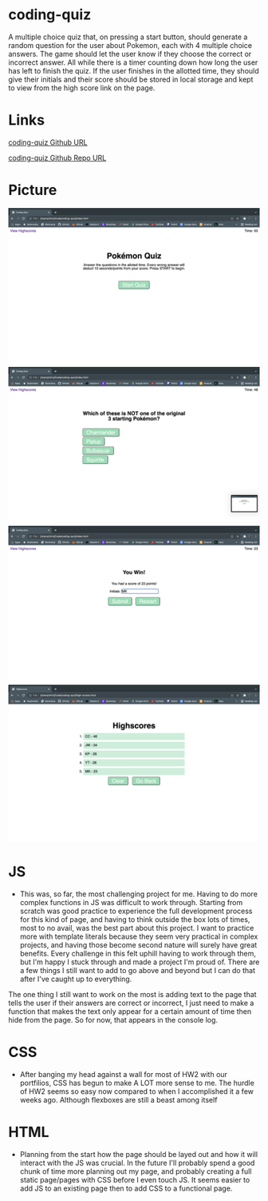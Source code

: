 # coding-quiz

A multiple choice quiz that, on pressing a start button, should generate a random question for the user about Pokemon, each with 4 multiple choice answers.  The game should let the user know if they choose the correct or incorrect answer. All while there is a timer counting down how long the user has left to finish the quiz. If the user finishes in the allotted time, they should give their initials and their score should be stored in local storage and kept to view from the high score link on the page. 

# Links

[coding-quiz Github URL](https://cavazosdotcom.github.io/coding-quiz/)

[coding-quiz Github Repo URL](https://github.com/cavazosdotcom/coding-quiz)

# Picture

![Start of Quiz](assets/img/start-quiz.png)
![During Quiz](assets/img/during-quiz.png)
![Winning the Quiz](assets/img/win-quiz.png)
![Highscores Page](assets/img/highscores.png)

# JS

- This was, so far, the most challenging project for me. Having to do more complex functions in JS was difficult to work through. Starting from scratch was good practice to experience the full development process for this kind of page, and having to think outside the box lots of times, most to no avail, was the best part about this project. I want to practice more with template literals because they seem very practical in complex projects, and having those become second nature will surely have great benefits. Every challenge in this felt uphill having to work through them, but I'm happy I stuck through and made a project I'm proud of. There are a few things I still want to add to go above and beyond but I can do that after I've caught up to everything.

The one thing I still want to work on the most is adding text to the page that tells the user if their answers are correct or incorrect, I just need to make a function that makes the text only appear for a certain amount of time then hide from the page. So for now, that appears in the console log.

# CSS

- After banging my head against a wall for most of HW2 with our portfilios, CSS has begun to make A LOT more sense to me. The hurdle of HW2 seems so easy now compared to when I accomplished it a few weeks ago. Although flexboxes are still a beast among itself

# HTML

- Planning from the start how the page should be layed out and how it will interact with the JS was crucial. In the future I'll probably spend a good chunk of time more planning out my page, and probably creating a full static page/pages with CSS before I even touch JS. It seems easier to add JS to an existing page then to add CSS to a functional page. 